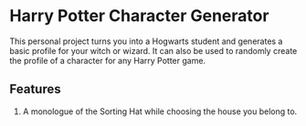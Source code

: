 # Harry Potter Character Generator

This personal project turns you into a Hogwarts student and generates a basic profile for your witch or wizard. It can also be used to randomly create the profile of a character for any Harry Potter game.

## Features

1. A monologue of the Sorting Hat while choosing the house you belong to.